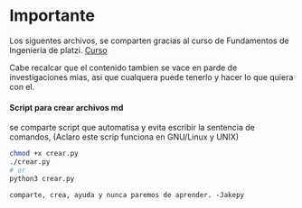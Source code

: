 # Importante
Los siguentes archivos, se comparten gracias al curso de Fundamentos de Ingenieria de platzi. [Curso](https://platzi.com/cursos/ingenieria/)

Cabe recalcar que el contenido tambien se vace en parde de investigaciones mias, asi que cualquera puede tenerlo y hacer lo que quiera con el.

#### Script para crear archivos md
se comparte script que automatisa y evita escribir la sentencia de comandos, (Aclaro este scrip funciona en GNU/Linux y UNIX)

```sh
chmod +x crear.py
./crear.py
# or
python3 crear.py
```

`comparte, crea, ayuda y nunca paremos de aprender. -Jakepy`